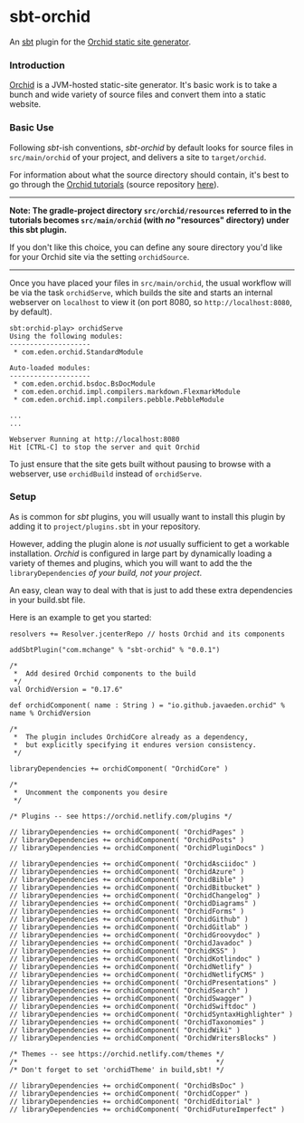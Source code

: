 # sbt-orchid

An [sbt](https://www.scala-sbt.org/) plugin for the [Orchid static site generator](https://orchid.netlify.com/).

### Introduction

[Orchid](https://orchid.netlify.com/) is a JVM-hosted static-site generator. It's basic work is to take a bunch
and wide variety of source files and convert them into a static website.

### Basic Use

Following _sbt_-ish conventions, _sbt-orchid_ by default looks for source files in `src/main/orchid` of your project,
and delivers a site to `target/orchid`.

For information about what the source directory should contain, it's best to go through the [Orchid tutorials](https://orchid.netlify.com/wiki/learn) (source repository [here](https://github.com/JavaEden/OrchidTutorials)).

---

**Note: The gradle-project directory `src/orchid/resources` referred to in the tutorials becomes `src/main/orchid` (with _no_ "resources" directory) under this sbt plugin.**

If you don't like this choice, you can define any soure directory you'd like for your Orchid site via the setting `orchidSource`.

---

Once you have placed your files in `src/main/orchid`, the usual workflow will be via the task `orchidServe`, which builds the site
and starts an internal webserver on `localhost` to view it (on port 8080, so `http://localhost:8080`, by default).

```
sbt:orchid-play> orchidServe
Using the following modules: 
--------------------
 * com.eden.orchid.StandardModule

Auto-loaded modules: 
--------------------
 * com.eden.orchid.bsdoc.BsDocModule
 * com.eden.orchid.impl.compilers.markdown.FlexmarkModule
 * com.eden.orchid.impl.compilers.pebble.PebbleModule

...
...

Webserver Running at http://localhost:8080
Hit [CTRL-C] to stop the server and quit Orchid

```

To just ensure that the site gets built without pausing to browse with a webserver, use `orchidBuild` instead of `orchidServe`.

### Setup

As is common for _sbt_ plugins, you will usually want to install this plugin by adding it to `project/plugins.sbt` in your
repository.

However, adding the plugin alone is _not_ usually sufficient to get a workable installation. _Orchid_ is configured in large part
by dynamically loading a variety of themes and plugins, which you will want to add the the `libraryDependencies` _of your build, not your project_.

An easy, clean way to deal with that is just to add these extra dependencies in your build.sbt file.

Here is an example to get you started:

```
resolvers += Resolver.jcenterRepo // hosts Orchid and its components

addSbtPlugin("com.mchange" % "sbt-orchid" % "0.0.1")

/*
 *  Add desired Orchid components to the build
 */
val OrchidVersion = "0.17.6"

def orchidComponent( name : String ) = "io.github.javaeden.orchid" % name % OrchidVersion

/*
 *  The plugin includes OrchidCore already as a dependency,
 *  but explicitly specifying it endures version consistency.
 */
 
libraryDependencies += orchidComponent( "OrchidCore" )

/*
 *  Uncomment the components you desire
 */

/* Plugins -- see https://orchid.netlify.com/plugins */

// libraryDependencies += orchidComponent( "OrchidPages" )
// libraryDependencies += orchidComponent( "OrchidPosts" )
// libraryDependencies += orchidComponent( "OrchidPluginDocs" )

// libraryDependencies += orchidComponent( "OrchidAsciidoc" )
// libraryDependencies += orchidComponent( "OrchidAzure" )
// libraryDependencies += orchidComponent( "OrchidBible" )
// libraryDependencies += orchidComponent( "OrchidBitbucket" )
// libraryDependencies += orchidComponent( "OrchidChangelog" )
// libraryDependencies += orchidComponent( "OrchidDiagrams" )
// libraryDependencies += orchidComponent( "OrchidForms" )
// libraryDependencies += orchidComponent( "OrchidGithub" )
// libraryDependencies += orchidComponent( "OrchidGitlab" )
// libraryDependencies += orchidComponent( "OrchidGroovydoc" )
// libraryDependencies += orchidComponent( "OrchidJavadoc" )
// libraryDependencies += orchidComponent( "OrchidKSS" )
// libraryDependencies += orchidComponent( "OrchidKotlindoc" )
// libraryDependencies += orchidComponent( "OrchidNetlify" )
// libraryDependencies += orchidComponent( "OrchidNetlifyCMS" )
// libraryDependencies += orchidComponent( "OrchidPresentations" )
// libraryDependencies += orchidComponent( "OrchidSearch" )
// libraryDependencies += orchidComponent( "OrchidSwagger" )
// libraryDependencies += orchidComponent( "OrchidSwiftdoc" )
// libraryDependencies += orchidComponent( "OrchidSyntaxHighlighter" )
// libraryDependencies += orchidComponent( "OrchidTaxonomies" )
// libraryDependencies += orchidComponent( "OrchidWiki" )
// libraryDependencies += orchidComponent( "OrchidWritersBlocks" )

/* Themes -- see https://orchid.netlify.com/themes */
/*                                                 */
/* Don't forget to set 'orchidTheme' in build,sbt! */

// libraryDependencies += orchidComponent( "OrchidBsDoc" )
// libraryDependencies += orchidComponent( "OrchidCopper" )
// libraryDependencies += orchidComponent( "OrchidEditorial" )
// libraryDependencies += orchidComponent( "OrchidFutureImperfect" )

```




